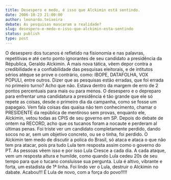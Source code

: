 ```yaml
---
title: Desespero e medo, é isso que Alckimin está sentindo.
date: 2006-10-23 21:00:00
author: leonardo.teixeira
debate: As pesquisas mascaram a realidade?
slug: desespero-e-medo-e-isso-que-alckimin-esta-sentindo
status: publish 
type: post
---
```


O desespero dos tucanos é refletido na fisionomia e nas palavras, repetitivas e até certo ponto ignorantes de seu candidato a presidência da Républica, Geraldo Alckimin.
A mais nova tática, vêem depor contra a credibilidade e a confiabilidade das pesquisas eleitorais, e de intitutos sérios atéque se prove o contrário, como: IBOPE, DATAFOLHA, VOX POPULI, entre outros.
Dizer que as pesquisas estão erradas, que foi errada no primeiro turno? Acho que não. Estava dentro da margem de erro de 2 pontos percentuais para mais ou para menos. 
O desespero e o depreparo para enfrentar uma candidatura a presidência é tão grande que ele só repete as coisas, desde o primeiro dia da campanha, como se fosse um papagaio. Vem fala coisas das quaisa não tem conhecimento, chamar o PRESIDENTE da república de mentiroso sem provas, enquanto ele, Alckimin, vetou todas as CPIS de seu governo em SP.
Depois do debate de ontem na RECORD, acho que os tucanos foram a nocaute e perderam al últimas penas. Foi triste ver um candidato completamente perdido, dando socos no ar, sem um objetivo concreto, ou se o tinha, foi perdido.
O Alckimin tem medo de discutir a polica do Brasil, só ataca e ataca o que não tem pra atacar, pois pra tudo Lula tem resposta assim como o governo do PT. As pessoas vêem isso e por isso Lula Cresce a cada dia. A cada ataque, vem um resposta altura e humilde, como quando Lula cedeu 20s de seu tempo para que o tucano consluisse sua pergunta. 
Lula é altivo, vibrante e forta, um estadista de 1ª linha.
Foi lindo ver o Lula, destruir o Alckimin no dabate.
Acabou!!!
É Lula de novo, com a força do povo!!!!!

